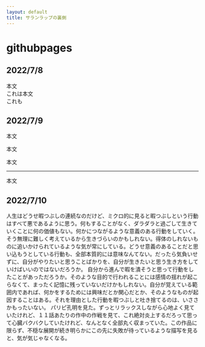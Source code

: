 ```yaml
---
layout: default
title: サランラップの裏側
---
```



# githubpages
## 2022/7/8
本文  
これは本文  
これも  
## 2022/7/9
本文

本文

本文

---

本文
## 2022/7/10
人生はどうせ暇つぶしの連続なのだけど、ミクロ的に見ると暇つぶしという行動はすべて悪であるように思う。何もすることがなく、ダラダラと過ごして生きていくことに何の価値もない。何かにつながるような意義のある行動をしていく。そう無理に難しく考えているから生きづらいのかもしれない。得体のしれないものに追いかけられているような気が常にしている。どうせ意義のあることだと思い込もうとしている行動も、全部本質的には意味なんてない。だったら気負いせずに、自分がやりたいと思うことばかりを、自分が生きたいと思う生き方をしていけばいいのではないだろうか。
自分から進んで暇を潰そうと思って行動をしたことがあっただろうか。そのような目的で行われることには感情の揺れが起こらなくて、まったく記憶に残っていないだけかもしれない。自分が覚えている範囲内であれば、何かをするためには興味だとか関心だとか、そのようなものが起因することはある。それを理由とした行動を暇つぶしと吐き捨てるのは、いささかもったいない。
パリピ孔明を見た。ずっとリラックスしながら心地よく見ていたけれど、１１話あたりの作中の作戦を見て、これ絶対炎上するだろって思って心臓バクバクしていたけれど、なんとなく全部丸く収まっていた。この作品に限らず、不穏な展開が続き明らかにこの先に失敗が待っているような描写を見ると、気が気じゃなくなる。